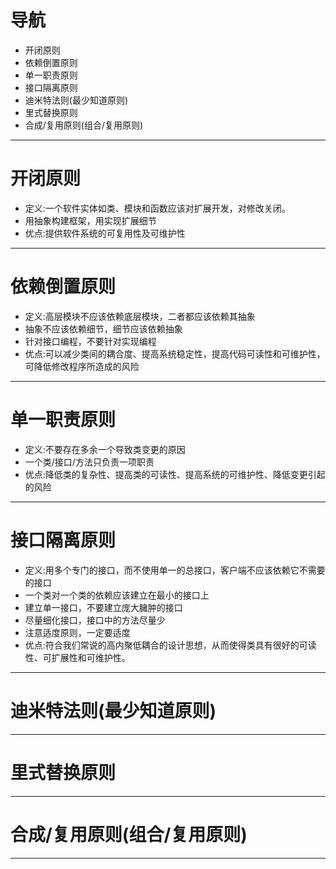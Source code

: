 # 导航
 - 开闭原则
 - 依赖倒置原则
 - 单一职责原则
 - 接口隔离原则
 - 迪米特法则(最少知道原则)
 - 里式替换原则
 - 合成/复用原则(组合/复用原则)

---

# 开闭原则
 - 定义:一个软件实体如类、模块和函数应该对扩展开发，对修改关闭。  
 - 用抽象构建框架，用实现扩展细节
 - 优点:提供软件系统的可复用性及可维护性

---

# 依赖倒置原则
  - 定义:高层模块不应该依赖底层模块，二者都应该依赖其抽象
  - 抽象不应该依赖细节，细节应该依赖抽象
  - 针对接口编程，不要针对实现编程
  - 优点:可以减少类间的耦合度、提高系统稳定性，提高代码可读性和可维护性，可降低修改程序所造成的风险
  
---

# 单一职责原则
  - 定义:不要存在多余一个导致类变更的原因
  - 一个类/接口/方法只负责一项职责
  - 优点:降低类的复杂性、提高类的可读性、提高系统的可维护性、降低变更引起的风险
  
---

# 接口隔离原则
  - 定义:用多个专门的接口，而不使用单一的总接口，客户端不应该依赖它不需要的接口
  - 一个类对一个类的依赖应该建立在最小的接口上
  - 建立单一接口，不要建立庞大臃肿的接口
  - 尽量细化接口，接口中的方法尽量少 
  - 注意适度原则，一定要适度
  - 优点:符合我们常说的高内聚低耦合的设计思想，从而使得类具有很好的可读性、可扩展性和可维护性。
  
  
---

# 迪米特法则(最少知道原则)

---

# 里式替换原则

---

# 合成/复用原则(组合/复用原则)

---

